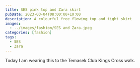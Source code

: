 ```yaml
---
title: SES pink top and Zara skirt
pubDate: 2023-03-04T08:00:00+10:00
description: A colourful free flowing top and tight skirt
images:
  - ../images/fashion/SES and Zara.jpeg
categories: [fashion]
tags:
  - SES
  - Zara
---
```


Today I am wearing this to the Temasek Club Kings Cross walk.
